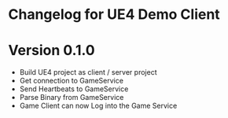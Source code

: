 # Changelog for UE4 Demo Client

# Version 0.1.0
* Build UE4 project as client / server project
* Get connection to GameService
* Send Heartbeats to GameService
* Parse Binary from GameService
* Game Client can now Log into the Game Service
